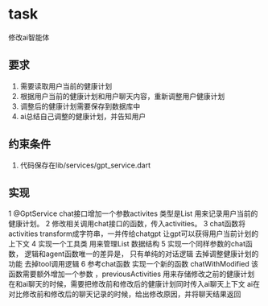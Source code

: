 # task
修改ai智能体

## 要求
1. 需要读取用户当前的健康计划
2. 根据用户当前的健康计划和用户聊天内容，重新调整用户健康计划
3. 调整后的健康计划需要保存到数据库中 
4. ai总结自己调整的健康计划，并告知用户

## 约束条件
1. 代码保存在lib/services/gpt_service.dart

## 实现
1 @GptService  chat接口增加一个参数activites  类型是List<ActivityItem>  用来记录用户当前的健康计划。
2 修改相关调用chat接口的函数，传入activities。
3 chat函数将activities transform成字符串，一并传给chatgpt 让gpt可以获得用户当前计划的上下文
4 实现一个工具类 用来管理List<ActivityItem> 数据结构
5 实现一个同样参数的chat函数， 
逻辑和agent函数唯一的差异是，
只有单纯的对话逻辑
去掉调整健康计划的功能
去掉tool调用逻辑
6 参考chat函数 实现一个新的函数 chatWithModified
该函数需要额外增加一个参数 ，previousActivities 用来存储修改之前的健康计划
在和ai聊天的时候，需要把修改前和修改后的健康计划同时传入ai聊天上下文
ai在对比修改前和修改后的聊天记录的时候，给出修改原因，并将聊天结果返回